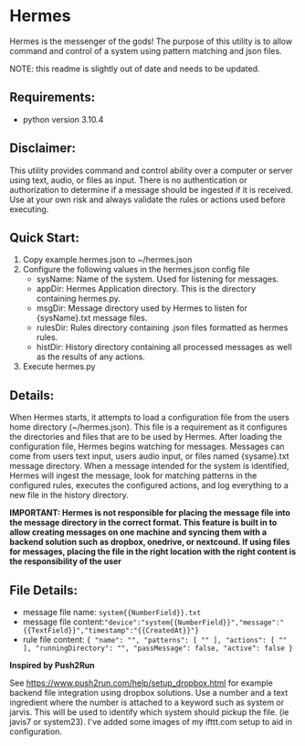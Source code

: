# Hermes

Hermes is the messenger of the gods! The purpose of this utility is to allow command and control of a system using pattern matching and json files.

NOTE: this readme is slightly out of date and needs to be updated.

## Requirements: 

* python version 3.10.4

## Disclaimer: 
This utility provides command and control ability over a computer or server using text, audio, or files as input. There is no authentication or authorization to 
determine if a message should be ingested if it is received. Use at your own risk and always validate the rules or actions used before executing. 

## Quick Start:
1. Copy example.hermes.json to ~/hermes.json
2. Configure the following values in the hermes.json config file
   * sysName: Name of the system. Used for listening for messages. 
   * appDir: Hermes Application directory. This is the directory containing hermes.py.
   * msgDir: Message directory used by Hermes to listen for {sysName}.txt message files.
   * rulesDir: Rules directory containing .json files formatted as hermes rules.
   * histDir: History directory containing all processed messages as well as the results of any actions.
3. Execute hermes.py

## Details:

When Hermes starts, it attempts to load a configuration file from the users home directory (~/hermes.json). 
This file is a requirement as it configures the directories and files that are to be used by Hermes. 
After loading the configuration file, Hermes begins watching for messages. Messages can come from users text input, 
users audio input, or files named {sysame}.txt message directory. When a message intended for the system is identified, 
Hermes will ingest the message, look for matching patterns in the configured rules, executes the configured actions,
and log everything to a new file in the history directory.

__IMPORTANT: Hermes is not responsible for placing the message file into the message directory in the correct format. This feature is 
built in to allow creating messages on one machine and syncing them with a backend solution such as dropbox, onedrive, or nextcound. 
If using files for messages, placing the file in the right location with the right content is the responsibility of the user__ 


## File Details:
* message file name: ```system{{NumberField}}.txt``` 
* message file content:```"device":"system{{NumberField}}","message":"{{TextField}}","timestamp":"{{CreatedAt}}"}```
* rule file content: ```{
  "name": "",
  "patterns": [
    ""
  ],
  "actions": [
    ""
  ],
  "runningDirectory": "",
  "passMessage": false,
  "active": false
}```



  
**Inspired by Push2Run**

See https://www.push2run.com/help/setup_dropbox.html for example backend file integration using dropbox solutions.
Use a number and a text ingredient where the number is attached to a keyword such as system or jarvis. 
This will be used to identify which system should pickup the file. (ie javis7 or system23).
I've added some images of my ifttt.com setup to aid in configuration.
